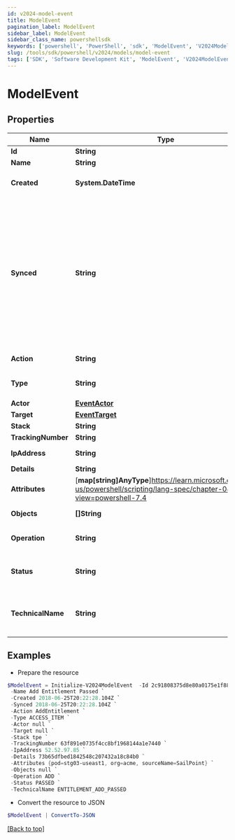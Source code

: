 ```yaml
---
id: v2024-model-event
title: ModelEvent
pagination_label: ModelEvent
sidebar_label: ModelEvent
sidebar_class_name: powershellsdk
keywords: ['powershell', 'PowerShell', 'sdk', 'ModelEvent', 'V2024ModelEvent']
slug: /tools/sdk/powershell/v2024/models/model-event
tags: ['SDK', 'Software Development Kit', 'ModelEvent', 'V2024ModelEvent']
---
```


# ModelEvent

## Properties

| Name | Type | Description | Notes |
| --- | --- | --- | --- |
| **Id** | **String** | ID of the entitlement. | [optional] |
| **Name** | **String** | Name of the entitlement. | [optional] |
| **Created** | **System.DateTime** | ISO-8601 date-time referring to the time when the object was created. | [optional] |
| **Synced** | **String** | ISO-8601 date-time referring to the date-time when object was queued to be synced into search database for use in the search API. This date-time changes anytime there is an update to the object, which triggers a synchronization event being sent to the search database. There may be some delay between the `synced` time and the time when the updated data is actually available in the search API. | [optional] |
| **Action** | **String** | Name of the event as it's displayed in audit reports. | [optional] |
| **Type** | **String** | Event type. Refer to [Event Types](https://documentation.sailpoint.com/saas/help/search/index.html#event-types) for a list of event types and their meanings. | [optional] |
| **Actor** | [**EventActor**](event-actor) |  | [optional] |
| **Target** | [**EventTarget**](event-target) |  | [optional] |
| **Stack** | **String** | The event's stack. | [optional] |
| **TrackingNumber** | **String** | ID of the group of events. | [optional] |
| **IpAddress** | **String** | Target system's IP address. | [optional] |
| **Details** | **String** | ID of event's details. | [optional] |
| **Attributes** | [**map[string]AnyType**]https://learn.microsoft.com/en-us/powershell/scripting/lang-spec/chapter-04?view=powershell-7.4 | Attributes involved in the event. | [optional] |
| **Objects** | **[]String** | Objects the event is happening to. | [optional] |
| **Operation** | **String** | Operation, or action, performed during the event. | [optional] |
| **Status** | **String** | Event status. Refer to [Event Statuses](https://documentation.sailpoint.com/saas/help/search/index.html#event-statuses) for a list of event statuses and their meanings. | [optional] |
| **TechnicalName** | **String** | Event's normalized name. This normalized name always follows the pattern of 'objects_operation_status'. | [optional] |

## Examples

- Prepare the resource

```powershell
$ModelEvent = Initialize-V2024ModelEvent  -Id 2c91808375d8e80a0175e1f88a575222 `
 -Name Add Entitlement Passed `
 -Created 2018-06-25T20:22:28.104Z `
 -Synced 2018-06-25T20:22:28.104Z `
 -Action AddEntitlement `
 -Type ACCESS_ITEM `
 -Actor null `
 -Target null `
 -Stack tpe `
 -TrackingNumber 63f891e0735f4cc8bf1968144a1e7440 `
 -IpAddress 52.52.97.85 `
 -Details 73b65dfbed1842548c207432a18c84b0 `
 -Attributes {pod=stg03-useast1, org=acme, sourceName=SailPoint} `
 -Objects null `
 -Operation ADD `
 -Status PASSED `
 -TechnicalName ENTITLEMENT_ADD_PASSED
```

- Convert the resource to JSON

```powershell
$ModelEvent | ConvertTo-JSON
```

[[Back to top]](#)
